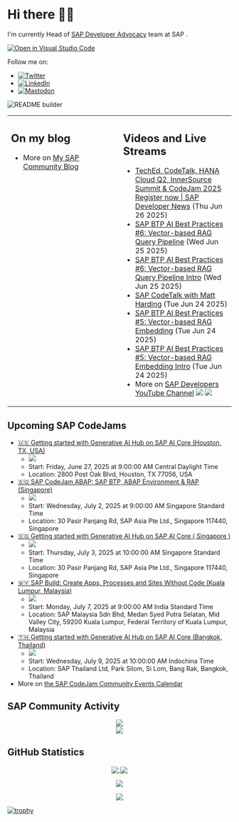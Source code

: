 
# Hi there 👋🏼

I'm currently Head of [SAP Developer Advocacy](https://developers.sap.com/developer-advocates.html) team at SAP .

[![Open in Visual Studio Code](https://img.shields.io/badge/Made%20for-VSCode-1f425f.svg)](https://github.dev/jung-thomas/jung-thomas)

Follow me on:
- <a href="https://twitter.com/thomas_jung"><img alt="Twitter" src="https://img.shields.io/badge/thomas_jung-%231DA1F2.svg?style=for-the-badge&logo=Twitter&logoColor=white"/></a>
- <a href="https://www.linkedin.com/in/thomasjungsap/"><img alt="LinkedIn" src="https://img.shields.io/badge/linkedin-%230077B5.svg?style=for-the-badge&logo=linkedin&logoColor=white"/></a>
- <a rel="me" href="https://mastodon.cloud/@thomas_jung"><img alt="Mastodon" src="https://img.shields.io/mastodon/follow/109262551990174478?domain=https%3A%2F%2Fmastodon.cloud%2F&style=social"/></a>

![README builder](https://github.com/jung-thomas/jung-thomas/workflows/README%20builder/badge.svg)

<table><tr><td valign="top" width="50%">
 
## On my blog
- More on [My SAP Community Blog](https://community.sap.com/t5/user/viewprofilepage/user-id/139)
</td>
  
<td valign="top" width="50%">
  
## Videos and Live Streams
- [TechEd, CodeTalk, HANA Cloud Q2, InnerSource Summit & CodeJam 2025 Register now | SAP Developer News](https://www.youtube.com/watch?v=AQdlZsMshqs) (Thu Jun 26 2025)
- [SAP BTP AI Best Practices #6: Vector-based RAG Query Pipeline](https://www.youtube.com/watch?v=kEiKDwceC5A) (Wed Jun 25 2025)
- [SAP BTP AI Best Practices #6: Vector-based RAG Query Pipeline Intro](https://www.youtube.com/watch?v=Q0sONOPtfwo) (Wed Jun 25 2025)
- [SAP CodeTalk with Matt Harding](https://www.youtube.com/watch?v=ZLWMBdknrIY) (Tue Jun 24 2025)
- [SAP BTP AI Best Practices #5: Vector-based RAG Embedding](https://www.youtube.com/watch?v=P1eXOjTZ53w) (Tue Jun 24 2025)
- [SAP BTP AI Best Practices #5: Vector-based RAG Embedding Intro](https://www.youtube.com/watch?v=8-v_SAhBrgg) (Tue Jun 24 2025)
- More on [SAP Developers YouTube Channel](https://www.youtube.com/channel/UCNfmelKDrvRmjYwSi9yvrMg) ![](https://img.shields.io/youtube/channel/views/UCNfmelKDrvRmjYwSi9yvrMg) ![](https://img.shields.io/youtube/channel/subscribers/UCNfmelKDrvRmjYwSi9yvrMg)
</td></tr></table>

## Upcoming SAP CodeJams
- [🇺🇸 Getting started with Generative AI Hub on SAP AI Core (Houston, TX, USA)](https://community.sap.com/t5/sap-codejam/getting-started-with-generative-ai-hub-on-sap-ai-core-houston-tx-usa/ev-p/14101612)
  - <img src="https://community.sap.com/t5/image/serverpage/image-id/261179i36ED93925873F3F5/image-size/thumb?v=v2&px=150" />
  - Start: Friday, June 27, 2025 at 9:00:00 AM Central Daylight Time
  - Location: 2800 Post Oak Blvd, Houston, TX 77056, USA
- [🇸🇬 SAP CodeJam ABAP: SAP BTP, ABAP Environment & RAP (Singapore)](https://community.sap.com/t5/sap-codejam/sap-codejam-abap-sap-btp-abap-environment-amp-rap-singapore/ev-p/14112313)
  - <img src="https://community.sap.com/t5/image/serverpage/image-id/266305i9CB85E38679894F9/image-size/thumb?v=v2&px=150" />
  - Start: Wednesday, July 2, 2025 at 9:00:00 AM Singapore Standard Time
  - Location: 30 Pasir Panjang Rd, SAP Asia Pte Ltd., Singapore 117440, Singapore
- [🇸🇬 Getting started with Generative AI Hub on SAP AI Core ( Singapore )](https://community.sap.com/t5/sap-codejam/getting-started-with-generative-ai-hub-on-sap-ai-core-singapore/ev-p/14112295)
  - <img src="https://community.sap.com/t5/image/serverpage/image-id/266304i2ADA623BEF2181D4/image-size/thumb?v=v2&px=150" />
  - Start: Thursday, July 3, 2025 at 10:00:00 AM Singapore Standard Time
  - Location: 30 Pasir Panjang Rd, SAP Asia Pte Ltd., Singapore 117440, Singapore
- [🇲🇾 SAP Build: Create Apps, Processes and Sites Without Code (Kuala Lumpur, Malaysia)](https://community.sap.com/t5/sap-codejam/sap-build-create-apps-processes-and-sites-without-code-kuala-lumpur/ev-p/14112261)
  - <img src="https://community.sap.com/t5/image/serverpage/image-id/266289i8D801E2A1578DA94/image-size/thumb?v=v2&px=150" />
  - Start: Monday, July 7, 2025 at 9:00:00 AM India Standard Time
  - Location: SAP Malaysia Sdn Bhd, Medan Syed Putra Selatan, Mid Valley City, 59200 Kuala Lumpur, Federal Territory of Kuala Lumpur, Malaysia
- [🇹🇭 Getting started with Generative AI Hub on SAP AI Core (Bangkok, Thailand)](https://community.sap.com/t5/sap-codejam/getting-started-with-generative-ai-hub-on-sap-ai-core-bangkok-thailand/ev-p/14112276)
  - <img src="https://community.sap.com/t5/image/serverpage/image-id/266292i84A1D7BAB6623223/image-size/thumb?v=v2&px=150" />
  - Start: Wednesday, July 9, 2025 at 10:00:00 AM Indochina Time
  - Location: SAP Thailand Ltd, Park Silom, Si Lom, Bang Rak, Bangkok, Thailand
- More on [the SAP CodeJam Community Events Calendar](https://groups.community.sap.com/t5/sap-codejam/eb-p/codejam-events)

## SAP Community Activity
<p align = "center">
<a href="https://community.sap.com/t5/user/viewprofilepage/user-id/139">
  <img align="center" src="https://devrel-tools-prod-scn-badges-srv.cfapps.eu10.hana.ondemand.com/activity/139" />
</a>
</br>
<a href="https://community.sap.com/t5/user/viewprofilepage/user-id/139">
  <img align="center" src="https://devrel-tools-prod-scn-badges-srv.cfapps.eu10.hana.ondemand.com/showcaseBadges/139/1570/674/384/900/390" />
</a>
</p>

## GitHub Statistics
<p align = "center">
<a href="https://github.com/anuraghazra/github-readme-stats">
  <img align="center" src="https://github-readme-stats.vercel.app/api?username=jung-thomas&count_private=true&show_icons=true&theme=dark&line_height=27" />
</a>
<a href="https://github.com/anuraghazra/github-readme-stats">
  <img align="center" src="https://github-readme-stats.vercel.app/api/top-langs/?username=jung-thomas&show_icons=true&theme=dark" />
</a>
</p>

<p align = "center">
 <img  src="https://github-readme-streak-stats.herokuapp.com/?user=jung-thomas&show_icons=true&locale=en&layout=compact&theme=dark&line_height=0" />
</p> 

<p align = "center">
 <img src="https://activity-graph.herokuapp.com/graph?username=jung-thomas&theme=redical">
</p> 

[![trophy](https://github-profile-trophy.vercel.app/?username=jung-thomas&theme=onedark)](https://github.com/ryo-ma/github-profile-trophy)


